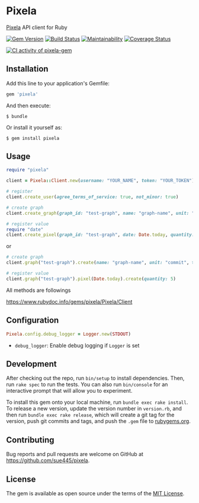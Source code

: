 # Pixela

[Pixela](https://pixe.la/) API client for Ruby

[![Gem Version](https://badge.fury.io/rb/pixela.svg)](https://badge.fury.io/rb/pixela)
[![Build Status](https://travis-ci.org/sue445/pixela.svg?branch=master)](https://travis-ci.org/sue445/pixela)
[![Maintainability](https://api.codeclimate.com/v1/badges/4c6316222717ee809b57/maintainability)](https://codeclimate.com/github/sue445/pixela/maintainability)
[![Coverage Status](https://coveralls.io/repos/github/sue445/pixela/badge.svg)](https://coveralls.io/github/sue445/pixela)

[![CI activity of pixela-gem](https://pixe.la/v1/users/sue445/graphs/pixela-gem-ci)](https://pixe.la/v1/users/sue445/graphs/pixela-gem-ci.html)

## Installation

Add this line to your application's Gemfile:

```ruby
gem 'pixela'
```

And then execute:

    $ bundle

Or install it yourself as:

    $ gem install pixela

## Usage

```ruby
require "pixela"

client = Pixela::Client.new(username: "YOUR_NAME", token: "YOUR_TOKEN")

# register
client.create_user(agree_terms_of_service: true, not_minor: true)

# create graph
client.create_graph(graph_id: "test-graph", name: "graph-name", unit: "commit", type: "int", color: "shibafu")

# register value
require "date" 
client.create_pixel(graph_id: "test-graph", date: Date.today, quantity: 5) 
```

or

```ruby
# create graph
client.graph("test-graph").create(name: "graph-name", unit: "commit", type: "int", color: "shibafu")

# register value
client.graph("test-graph").pixel(Date.today).create(quantity: 5)
```


All methods are followings

https://www.rubydoc.info/gems/pixela/Pixela/Client

## Configuration
```ruby
Pixela.config.debug_logger = Logger.new(STDOUT)
```

* `debug_logger`: Enable debug logging if `Logger` is set

## Development

After checking out the repo, run `bin/setup` to install dependencies. Then, run `rake spec` to run the tests. You can also run `bin/console` for an interactive prompt that will allow you to experiment.

To install this gem onto your local machine, run `bundle exec rake install`. To release a new version, update the version number in `version.rb`, and then run `bundle exec rake release`, which will create a git tag for the version, push git commits and tags, and push the `.gem` file to [rubygems.org](https://rubygems.org).

## Contributing

Bug reports and pull requests are welcome on GitHub at https://github.com/sue445/pixela.

## License

The gem is available as open source under the terms of the [MIT License](https://opensource.org/licenses/MIT).
